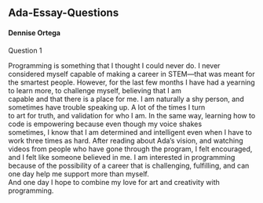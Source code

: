 ## Ada-Essay-Questions  
#### Dennise Ortega  

Question 1  

Programming is something that I thought I could never do. I never considered myself capable of making a career in STEM—that was meant for 
the smartest people.  However, for the last few months I have had a yearning to learn more, to challenge myself, believing that I am   
capable and that there is a place for me. I am naturally a shy person, and sometimes have trouble speaking up. A lot of the times I turn   
to art for truth, and validation for who I am. In the same way, learning how to code is empowering because even though my voice shakes   
sometimes, I know that I am determined and intelligent even when I have to work three times as hard. After reading about Ada’s vision, and 
watching videos from people who have gone through the program, I felt encouraged, and I felt like someone believed in me. I am interested 
in programming because of the possibility of a career that is challenging, fulfilling, and can one day help me support more than myself.  
And one day I hope to combine my love for art and creativity with programming.  

